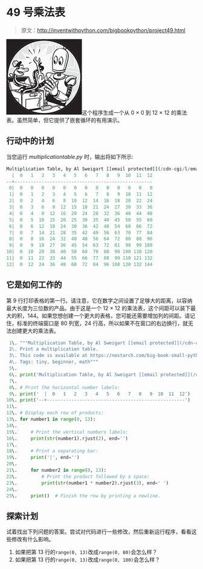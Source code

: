 # 49 号乘法表

> 原文：<http://inventwithpython.com/bigbookpython/project49.html>

![](img/9d995d63aaead72cad01120081eb8f75.png)这个程序生成一个从 0 × 0 到 12 × 12 的乘法表。虽然简单，但它提供了嵌套循环的有用演示。

## 行动中的计划

当您运行 *multiplicationtable.py* 时，输出将如下所示:

```py
Multiplication Table, by Al Sweigart [[email protected]](/cdn-cgi/l/email-protection)
  |  0   1   2   3   4   5   6   7   8   9  10  11  12
--+---------------------------------------------------
 0|  0   0   0   0   0   0   0   0   0   0   0   0   0
 1|  0   1   2   3   4   5   6   7   8   9  10  11  12
 2|  0   2   4   6   8  10  12  14  16  18  20  22  24
 3|  0   3   6   9  12  15  18  21  24  27  30  33  36
 4|  0   4   8  12  16  20  24  28  32  36  40  44  48
 5|  0   5  10  15  20  25  30  35  40  45  50  55  60
 6|  0   6  12  18  24  30  36  42  48  54  60  66  72
 7|  0   7  14  21  28  35  42  49  56  63  70  77  84
 8|  0   8  16  24  32  40  48  56  64  72  80  88  96
 9|  0   9  18  27  36  45  54  63  72  81  90  99 108
10|  0  10  20  30  40  50  60  70  80  90 100 110 120
11|  0  11  22  33  44  55  66  77  88  99 110 121 132
12|  0  12  24  36  48  60  72  84  96 108 120 132 144
```

## 它是如何工作的

第 9 行打印表格的第一行。请注意，它在数字之间设置了足够大的距离，以容纳最大长度为三位数的产品。由于这是一个 12 × 12 的乘法表，这个间距可以装下最大的积，144。如果您想创建一个更大的表格，您可能还需要增加列的间距。请记住，标准的终端窗口是 80 列宽，24 行高，所以如果不在窗口的右边换行，就无法创建更大的乘法表。

```py
 1\. """Multiplication Table, by Al Sweigart [[email protected]](/cdn-cgi/l/email-protection)
 2\. Print a multiplication table.
 3\. This code is available at https://nostarch.com/big-book-small-python-programming
 4\. Tags: tiny, beginner, math"""
 5\. 
 6\. print('Multiplication Table, by Al Sweigart [[email protected]](/cdn-cgi/l/email-protection)')
 7\. 
 8\. # Print the horizontal number labels:
 9\. print('  |  0   1   2   3   4   5   6   7   8   9  10  11  12')
10\. print('--+---------------------------------------------------')
11\. 
12\. # Display each row of products:
13\. for number1 in range(0, 13):
14\. 
15\.     # Print the vertical numbers labels:
16\.     print(str(number1).rjust(2), end='')
17\. 
18\.     # Print a separating bar:
19\.     print('|', end='')
20\. 
21\.     for number2 in range(0, 13):
22\.         # Print the product followed by a space:
23\.         print(str(number1 * number2).rjust(3), end=' ')
24\. 
25\.     print()  # Finish the row by printing a newline. 
```

## 探索计划

试着找出下列问题的答案。尝试对代码进行一些修改，然后重新运行程序，看看这些修改有什么影响。

1.  如果把第 13 行的`range(0, 13)`改成`range(0, 80)`会怎么样？
2.  如果把第 13 行的`range(0, 13)`改成`range(0, 100)`会怎么样？